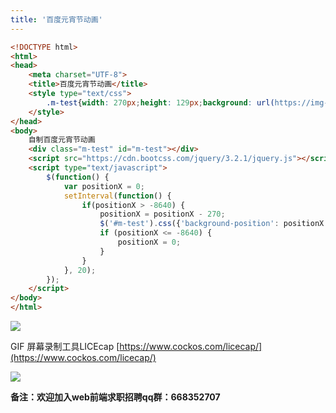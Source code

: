 ```yaml
---
title: '百度元宵节动画'
---   
```

```html
<!DOCTYPE html>            
<html>            
<head>            
    <meta charset="UTF-8">            
    <title>百度元宵节动画</title>         
    <style type="text/css">
        .m-test{width: 270px;height: 129px;background: url(https://img-blog.csdn.net/20180302170619180);}
    </style>
</head>            
<body>    
    自制百度元宵节动画
    <div class="m-test" id="m-test"></div>
    <script src="https://cdn.bootcss.com/jquery/3.2.1/jquery.js"></script>
    <script type="text/javascript">    
        $(function() {
            var positionX = 0;
            setInterval(function() {
                if(positionX > -8640) {
                    positionX = positionX - 270;
                    $('#m-test').css({'background-position': positionX + 'px 0'});
                    if (positionX <= -8640) {
                        positionX = 0;
                    }
                }
            }, 20);
        });
    </script>  
</body>            
</html>
```
  

![](https://img-blog.csdn.net/20180302170146514)

GIF 屏幕录制工具LICEcap [https://www.cockos.com/licecap/](https://www.cockos.com/licecap/)

![](https://img-blog.csdn.net/20180302170619180)

****备注**：欢迎加入web前端求职招聘qq群：**668352707****
